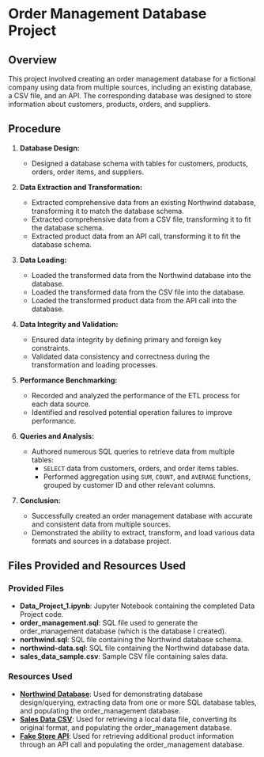 # Order Management Database Project

## Overview
This project involved creating an order management database for a fictional company using data from multiple sources, including an existing database, a CSV file, and an API. The corresponding database was designed to store information about customers, products, orders, and suppliers.

## Procedure
1. **Database Design:**
   - Designed a database schema with tables for customers, products, orders, order items, and suppliers.
  
2. **Data Extraction and Transformation:**
   - Extracted comprehensive data from an existing Northwind database, transforming it to match the database schema.
   - Extracted comprehensive data from a CSV file, transforming it to fit the database schema.
   - Extracted product data from an API call, transforming it to fit the database schema.

3. **Data Loading:**
   - Loaded the transformed data from the Northwind database into the database.
   - Loaded the transformed data from the CSV file into the database.
   - Loaded the transformed product data from the API call into the database.

4. **Data Integrity and Validation:**
   - Ensured data integrity by defining primary and foreign key constraints.
   - Validated data consistency and correctness during the transformation and loading processes.

5. **Performance Benchmarking:**
   - Recorded and analyzed the performance of the ETL process for each data source.
   - Identified and resolved potential operation failures to improve performance.

6. **Queries and Analysis:**
   - Authored numerous SQL queries to retrieve data from multiple tables:
     - `SELECT` data from customers, orders, and order items tables.
     - Performed aggregation using `SUM`, `COUNT`, and `AVERAGE` functions, grouped by customer ID and other relevant columns.

7. **Conclusion:**
   - Successfully created an order management database with accurate and consistent data from multiple sources.
   - Demonstrated the ability to extract, transform, and load various data formats and sources in a database project.

## Files Provided and Resources Used

### Provided Files
- **Data_Project_1.ipynb**: Jupyter Notebook containing the completed Data Project code.
- **order_management.sql**: SQL file used to generate the order_management database (which is the database I created).
- **northwind.sql**: SQL file containing the Northwind database schema.
- **northwind-data.sql**: SQL file containing the Northwind database data.
- **sales_data_sample.csv**: Sample CSV file containing sales data.

### Resources Used
- **[Northwind Database](https://github.com/Microsoft/sql-server-samples/tree/master/samples/databases/northwind-pubs)**: Used for demonstrating database design/querying, extracting data from one or more SQL database tables, and populating the order_management database.
- **[Sales Data CSV](https://www.kaggle.com/datasets/kyanyoga/sample-sales-data)**: Used for retrieving a local data file, converting its original format, and populating the order_management database.
- **[Fake Store API](https://fakestoreapi.com/)**: Used for retrieving additional product information through an API call and populating the order_management database.
